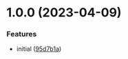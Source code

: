 # 1.0.0 (2023-04-09)


### Features

* initial ([95d7b1a](https://github.com/TopGunBuild/topgun-webcrypto/commit/95d7b1a1a1b4417b01fc0f1121675dbd885aa4fa))
